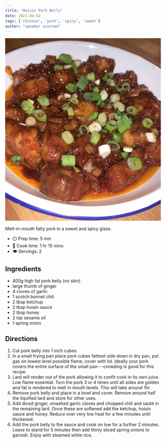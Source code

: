 ```yaml
---
title: "Hoisin Pork Belly"
date: 2021-04-02
tags: ['chinese', 'pork', 'spicy', 'sweet']
author: "speaker scorned"
---
```


![Spicy Glazed Hoisin Pork Belly](/static/pix/hoisin-pork-belly.webp)

Melt-in-mouth fatty pork in a sweet and spicy glaze.

- ⏲️ Prep time: 5 min
- 🍳 Cook time: 1 hr 15 mins
- 🍽  Servings: 2

## Ingredients

- 400g high fat pork belly (no skin)
- large thumb of ginger
- 4 cloves of garlic
- 1 scotch bonnet chili
- 2 tbsp ketchup
- 2 tbsp hoisin sauce
- 2 tbsp honey
- 2 tsp sesame oil
- 1 spring onion

## Directions

1. Cut pork belly into 1 inch cubes.
2. In a small frying pan place pork cubes fattiest side down in dry pan, put gas on lowest level possible flame, cover with lid. Ideally your pork covers the entire surface of the small pan---crowding is good for this recipe.
3. Lard will render out of the pork allowing it to confit cook in its own juice. Low flame essential. Turn the pork 3 or 4 times until all sides are golden and fat is rendered to melt in mouth levels. This will take around 1hr.
4. Remove pork belly and place in a bowl and cover. Remove around half the liquified lard and store for other uses.
5. Add diced ginger, smashed garlic cloves and chopped chili and sauté in the remaining lard. Once these are softened add the ketchup, hoisin sauce and honey. Reduce over very low heat for a few minutes until thickened.
6. Add the pork belly to the sauce and cook on low for a further 2 minutes. Leave to stand for 5 minutes then add thinly sliced spring onions to garnish. Enjoy with steamed white rice.

